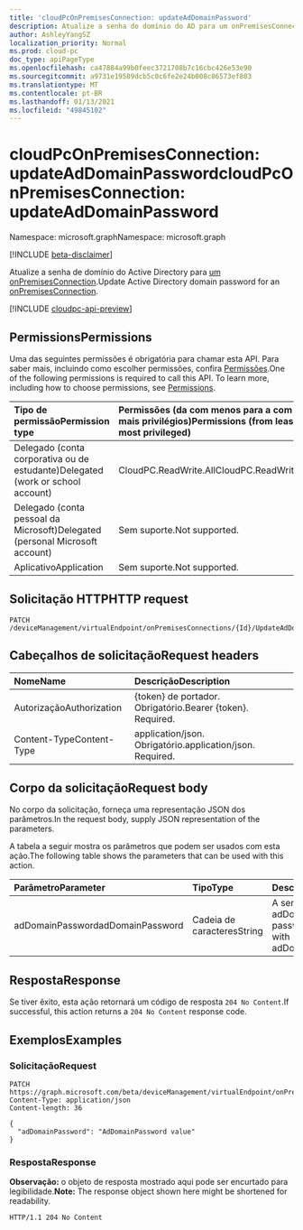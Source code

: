 ```yaml
---
title: 'cloudPcOnPremisesConnection: updateAdDomainPassword'
description: Atualize a senha do domínio do AD para um onPremisesConnection bem-sucedido.
author: AshleyYangSZ
localization_priority: Normal
ms.prod: cloud-pc
doc_type: apiPageType
ms.openlocfilehash: ca47884a99b0feec3721708b7c16cbc426e53e90
ms.sourcegitcommit: a9731e19589dcb5c0c6fe2e24b008c86573ef803
ms.translationtype: MT
ms.contentlocale: pt-BR
ms.lasthandoff: 01/13/2021
ms.locfileid: "49845102"
---
```

# <a name="cloudpconpremisesconnection-updateaddomainpassword"></a><span data-ttu-id="d0fb6-103">cloudPcOnPremisesConnection: updateAdDomainPassword</span><span class="sxs-lookup"><span data-stu-id="d0fb6-103">cloudPcOnPremisesConnection: updateAdDomainPassword</span></span>
<span data-ttu-id="d0fb6-104">Namespace: microsoft.graph</span><span class="sxs-lookup"><span data-stu-id="d0fb6-104">Namespace: microsoft.graph</span></span>

[!INCLUDE [beta-disclaimer](../../includes/beta-disclaimer.md)]

<span data-ttu-id="d0fb6-105">Atualize a senha de domínio do Active Directory para [um onPremisesConnection](../resources/cloudpconpremisesconnection.md).</span><span class="sxs-lookup"><span data-stu-id="d0fb6-105">Update Active Directory domain password for an [onPremisesConnection](../resources/cloudpconpremisesconnection.md).</span></span>

[!INCLUDE [cloudpc-api-preview](../../includes/cloudpc-api-preview.md)]

## <a name="permissions"></a><span data-ttu-id="d0fb6-106">Permissions</span><span class="sxs-lookup"><span data-stu-id="d0fb6-106">Permissions</span></span>
<span data-ttu-id="d0fb6-p101">Uma das seguintes permissões é obrigatória para chamar esta API. Para saber mais, incluindo como escolher permissões, confira [Permissões](/graph/permissions-reference).</span><span class="sxs-lookup"><span data-stu-id="d0fb6-p101">One of the following permissions is required to call this API. To learn more, including how to choose permissions, see [Permissions](/graph/permissions-reference).</span></span>

|<span data-ttu-id="d0fb6-109">Tipo de permissão</span><span class="sxs-lookup"><span data-stu-id="d0fb6-109">Permission type</span></span>|<span data-ttu-id="d0fb6-110">Permissões (da com menos para a com mais privilégios)</span><span class="sxs-lookup"><span data-stu-id="d0fb6-110">Permissions (from least to most privileged)</span></span>|
|:---|:---|
|<span data-ttu-id="d0fb6-111">Delegado (conta corporativa ou de estudante)</span><span class="sxs-lookup"><span data-stu-id="d0fb6-111">Delegated (work or school account)</span></span>|<span data-ttu-id="d0fb6-112">CloudPC.ReadWrite.All</span><span class="sxs-lookup"><span data-stu-id="d0fb6-112">CloudPC.ReadWrite.All</span></span>|
|<span data-ttu-id="d0fb6-113">Delegado (conta pessoal da Microsoft)</span><span class="sxs-lookup"><span data-stu-id="d0fb6-113">Delegated (personal Microsoft account)</span></span>|<span data-ttu-id="d0fb6-114">Sem suporte.</span><span class="sxs-lookup"><span data-stu-id="d0fb6-114">Not supported.</span></span>|
|<span data-ttu-id="d0fb6-115">Aplicativo</span><span class="sxs-lookup"><span data-stu-id="d0fb6-115">Application</span></span>|<span data-ttu-id="d0fb6-116">Sem suporte.</span><span class="sxs-lookup"><span data-stu-id="d0fb6-116">Not supported.</span></span>|

## <a name="http-request"></a><span data-ttu-id="d0fb6-117">Solicitação HTTP</span><span class="sxs-lookup"><span data-stu-id="d0fb6-117">HTTP request</span></span>

<!-- {
  "blockType": "ignored"
}
-->
``` http
PATCH /deviceManagement/virtualEndpoint/onPremisesConnections/{Id}/UpdateAdDomainPassword
```

## <a name="request-headers"></a><span data-ttu-id="d0fb6-118">Cabeçalhos de solicitação</span><span class="sxs-lookup"><span data-stu-id="d0fb6-118">Request headers</span></span>
|<span data-ttu-id="d0fb6-119">Nome</span><span class="sxs-lookup"><span data-stu-id="d0fb6-119">Name</span></span>|<span data-ttu-id="d0fb6-120">Descrição</span><span class="sxs-lookup"><span data-stu-id="d0fb6-120">Description</span></span>|
|:---|:---|
|<span data-ttu-id="d0fb6-121">Autorização</span><span class="sxs-lookup"><span data-stu-id="d0fb6-121">Authorization</span></span>|<span data-ttu-id="d0fb6-p102">{token} de portador. Obrigatório.</span><span class="sxs-lookup"><span data-stu-id="d0fb6-p102">Bearer {token}. Required.</span></span>|
|<span data-ttu-id="d0fb6-124">Content-Type</span><span class="sxs-lookup"><span data-stu-id="d0fb6-124">Content-Type</span></span>|<span data-ttu-id="d0fb6-p103">application/json. Obrigatório.</span><span class="sxs-lookup"><span data-stu-id="d0fb6-p103">application/json. Required.</span></span>|

## <a name="request-body"></a><span data-ttu-id="d0fb6-127">Corpo da solicitação</span><span class="sxs-lookup"><span data-stu-id="d0fb6-127">Request body</span></span>
<span data-ttu-id="d0fb6-128">No corpo da solicitação, forneça uma representação JSON dos parâmetros.</span><span class="sxs-lookup"><span data-stu-id="d0fb6-128">In the request body, supply JSON representation of the parameters.</span></span>

<span data-ttu-id="d0fb6-129">A tabela a seguir mostra os parâmetros que podem ser usados com esta ação.</span><span class="sxs-lookup"><span data-stu-id="d0fb6-129">The following table shows the parameters that can be used with this action.</span></span>

|<span data-ttu-id="d0fb6-130">Parâmetro</span><span class="sxs-lookup"><span data-stu-id="d0fb6-130">Parameter</span></span>|<span data-ttu-id="d0fb6-131">Tipo</span><span class="sxs-lookup"><span data-stu-id="d0fb6-131">Type</span></span>|<span data-ttu-id="d0fb6-132">Descrição</span><span class="sxs-lookup"><span data-stu-id="d0fb6-132">Description</span></span>|
|:---|:---|:---|
|<span data-ttu-id="d0fb6-133">adDomainPassword</span><span class="sxs-lookup"><span data-stu-id="d0fb6-133">adDomainPassword</span></span>|<span data-ttu-id="d0fb6-134">Cadeia de caracteres</span><span class="sxs-lookup"><span data-stu-id="d0fb6-134">String</span></span>|<span data-ttu-id="d0fb6-135">A senha associada a adDomainUsername</span><span class="sxs-lookup"><span data-stu-id="d0fb6-135">The password associated with adDomainUsername</span></span>|



## <a name="response"></a><span data-ttu-id="d0fb6-136">Resposta</span><span class="sxs-lookup"><span data-stu-id="d0fb6-136">Response</span></span>

<span data-ttu-id="d0fb6-137">Se tiver êxito, esta ação retornará um código de resposta `204 No Content`.</span><span class="sxs-lookup"><span data-stu-id="d0fb6-137">If successful, this action returns a `204 No Content` response code.</span></span>

## <a name="examples"></a><span data-ttu-id="d0fb6-138">Exemplos</span><span class="sxs-lookup"><span data-stu-id="d0fb6-138">Examples</span></span>

### <a name="request"></a><span data-ttu-id="d0fb6-139">Solicitação</span><span class="sxs-lookup"><span data-stu-id="d0fb6-139">Request</span></span>
<!-- {
  "blockType": "request",
  "name": "cloudpconpremisesconnection_updateaddomainpassword"
}
-->

``` http
PATCH https://graph.microsoft.com/beta/deviceManagement/virtualEndpoint/onPremisesConnections/{Id}/UpdateAdDomainPassword
Content-Type: application/json
Content-length: 36

{
  "adDomainPassword": "AdDomainPassword value"
}
```


### <a name="response"></a><span data-ttu-id="d0fb6-140">Resposta</span><span class="sxs-lookup"><span data-stu-id="d0fb6-140">Response</span></span>
<span data-ttu-id="d0fb6-141">**Observação:** o objeto de resposta mostrado aqui pode ser encurtado para legibilidade.</span><span class="sxs-lookup"><span data-stu-id="d0fb6-141">**Note:** The response object shown here might be shortened for readability.</span></span>
<!-- {
  "blockType": "response",
  "truncated": true
}
-->
``` http
HTTP/1.1 204 No Content
```
